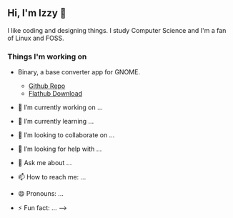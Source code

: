 ## Hi, I'm Izzy 👋
I like coding and designing things. I study Computer Science and I'm a fan of Linux and FOSS.
### Things I'm  working on

 - Binary, a base converter app for GNOME.
	 - [Github Repo](https://github.com/fizzyizzy05/binary)
	 - [Flathub Download](https://github.com/flathub/io.github.fizzyizzy05.binary)



- 🔭 I’m currently working on ...
- 🌱 I’m currently learning ...
- 👯 I’m looking to collaborate on ...
- 🤔 I’m looking for help with ...
- 💬 Ask me about ...
- 📫 How to reach me: ...
- 😄 Pronouns: ...
- ⚡ Fun fact: ...
-->
